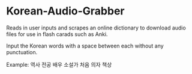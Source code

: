 # Korean-Audio-Grabber

Reads in user inputs and scrapes an online dictionary to download audio files for use in flash carads such as Anki.

Input the Korean words with a space between each without any punctuation.

Example: 역사 전공 배우 소설가 처음 의자 책상
